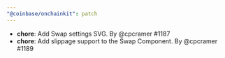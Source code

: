 ```yaml
---
"@coinbase/onchainkit": patch
---
```


- **chore**: Add Swap settings SVG. By @cpcramer #1187
- **chore**: Add slippage support to the Swap Component. By @cpcramer #1189
